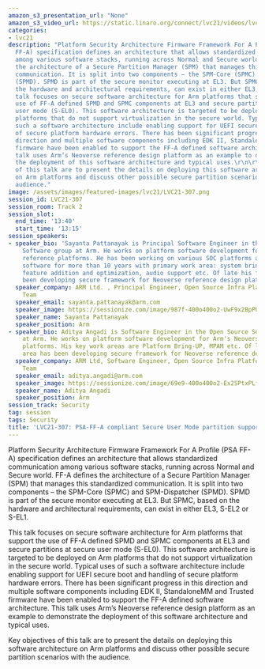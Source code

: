 ```yaml
---
amazon_s3_presentation_url: "None"
amazon_s3_video_url: https://static.linaro.org/connect/lvc21/videos/lvc21-307.mp4
categories:
- lvc21
description: "Platform Security Architecture Firmware Framework For A Profile (PSA
  FF-A) specification defines an architecture that allows standardized communication
  among various software stacks, running across Normal and Secure world. FF-A defines
  the architecture of a Secure Partition Manager (SPM) that manages this standardized
  communication. It is split into two components – the SPM-Core (SPMC) and SPM-Dispatcher
  (SPMD). SPMD is part of the secure monitor executing at EL3. But SPMC, based on
  the hardware and architectural requirements, can exist in either EL3, S-EL2 or S-EL1.\r\n\r\nThis
  talk focuses on secure software architecture for Arm platforms that support the
  use of FF-A defined SPMD and SPMC components at EL3 and secure partitions at secure
  user mode (S-EL0). This software architecture is targeted to be deployed on Arm
  platforms that do not support virtualization in the secure world. Typical uses of
  such a software architecture include enabling support for UEFI secure boot and handling
  of secure platform hardware errors. There has been significant progress in this
  direction and multiple software components including EDK II, StandaloneMM and Trusted
  firmware have been enabled to support the FF-A defined software architecture. This
  talk uses Arm’s Neoverse reference design platform as an example to demonstrate
  the deployment of this software architecture and typical uses.\r\n\r\nKey objectives
  of this talk are to present the details on deploying this software architecture
  on Arm platforms and discuss other possible secure partition scenarios with the
  audience."
image: /assets/images/featured-images/lvc21/LVC21-307.png
session_id: LVC21-307
session_room: Track 2
session_slot:
  end_time: '13:40'
  start_time: '13:15'
session_speakers:
- speaker_bio: 'Sayanta Pattanayak is Principal Software Engineer in the Open Source
    Software group at Arm. He works on platform software development for Arm''s Neoverse
    reference platforms. He has been working on various SOC platforms and embedded
    software for more than 10 years with primary work area: system bring-up, power/performance
    feature addition and optimization, audio support etc. Of late his focus area has
    been developing secure framework for Neoverse reference design platforms.'
  speaker_company: ARM Ltd. , Principal Engineer, Open Source Infra Platform Solution
    Team
  speaker_email: sayanta.pattanayak@arm.com
  speaker_image: https://sessionize.com/image/987f-400o400o2-UwF9x2BpPUt88nCJDKSfwb.jpg
  speaker_name: Sayanta Pattanayak
  speaker_position: Arm
- speaker_bio: Aditya Angadi is Software Engineer in the Open Source Software group
    at Arm. He works on platform software development for Arm's Neoverse reference
    platforms. His key work areas are Platform Bring-UP, MPAM etc. Of late his focus
    area has been developing secure framework for Neoverse reference design platforms.
  speaker_company: ARM Ltd, Software Engineer, Open Source Infra Platform Solution
    Team
  speaker_email: aditya.angadi@arm.com
  speaker_image: https://sessionize.com/image/69e9-400o400o2-Ex2SPtxPLf6tidj7Ws9NK2.jpg
  speaker_name: Aditya Angadi
  speaker_position: Arm
session_track: Security
tag: session
tags: Security
title: 'LVC21-307: PSA-FF-A compliant Secure User Mode partition support for Arm platforms'
---
```


Platform Security Architecture Firmware Framework For A Profile (PSA FF-A) specification defines an architecture that allows standardized communication among various software stacks, running across Normal and Secure world. FF-A defines the architecture of a Secure Partition Manager (SPM) that manages this standardized communication. It is split into two components – the SPM-Core (SPMC) and SPM-Dispatcher (SPMD). SPMD is part of the secure monitor executing at EL3. But SPMC, based on the hardware and architectural requirements, can exist in either EL3, S-EL2 or S-EL1.

This talk focuses on secure software architecture for Arm platforms that support the use of FF-A defined SPMD and SPMC components at EL3 and secure partitions at secure user mode (S-EL0). This software architecture is targeted to be deployed on Arm platforms that do not support virtualization in the secure world. Typical uses of such a software architecture include enabling support for UEFI secure boot and handling of secure platform hardware errors. There has been significant progress in this direction and multiple software components including EDK II, StandaloneMM and Trusted firmware have been enabled to support the FF-A defined software architecture. This talk uses Arm’s Neoverse reference design platform as an example to demonstrate the deployment of this software architecture and typical uses.

Key objectives of this talk are to present the details on deploying this software architecture on Arm platforms and discuss other possible secure partition scenarios with the audience.